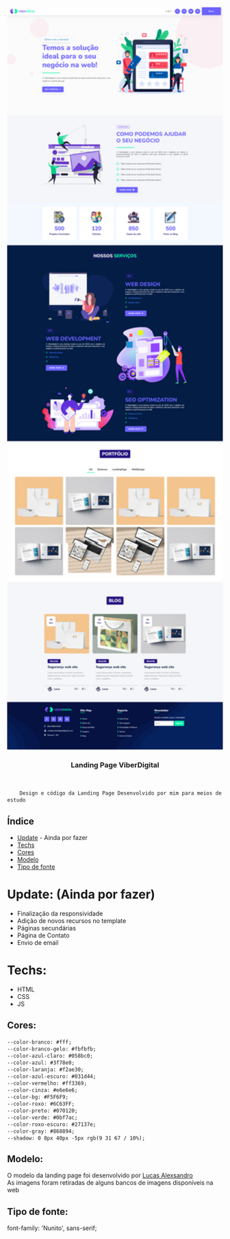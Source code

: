 <br />
<p align="center">
    <img src="preview.png" alt="" width="960">

  <h3 align="center">Landing Page ViberDigital</h3>
 <br />
  <p align="center">
     
        Design e código da Landing Page Desenvolvido por mim para meios de estudo

  </p>
</p>

## Índice

- [Update](#update) - Ainda por fazer
- [Techs](#techs)
- [Cores](#cores)
- [Modelo](#modelo)
- [Tipo de fonte](#tipo-de-fonte)

# Update: (Ainda por fazer)

- Finalização da responsividade
- Adição de novos recursos no template
- Páginas secundárias 
- Página de Contato
- Envio de email 

# Techs:

- HTML
- CSS
- JS

## Cores:

    --color-branco: #fff;
    --color-branco-gelo: #fbfbfb;
    --color-azul-claro: #058bc0;
    --color-azul: #3f78e0;
    --color-laranja: #f2ae30;
    --color-azul-escuro: #031d44;
    --color-vermelho: #ff3369;
    --color-cinza: #e6e6e6;
    --color-bg: #F5F6F9;
    --color-roxo: #6C63FF;
    --color-preto: #070120;
    --color-verde: #0bf7ac;
    --color-roxo-escuro: #27137e;
    --color-gray: #868894;
    --shadow: 0 8px 40px -5px rgb(9 31 67 / 10%);

## Modelo:

O modelo da landing page foi desenvolvido por <a href="https://www.linkedin.com/in/lucasalexsandro/">Lucas Alexsandro</a> <br>
As imagens foram retiradas de alguns bancos de imagens disponíveis na web <br>


## Tipo de fonte:

  font-family: 'Nunito', sans-serif;
